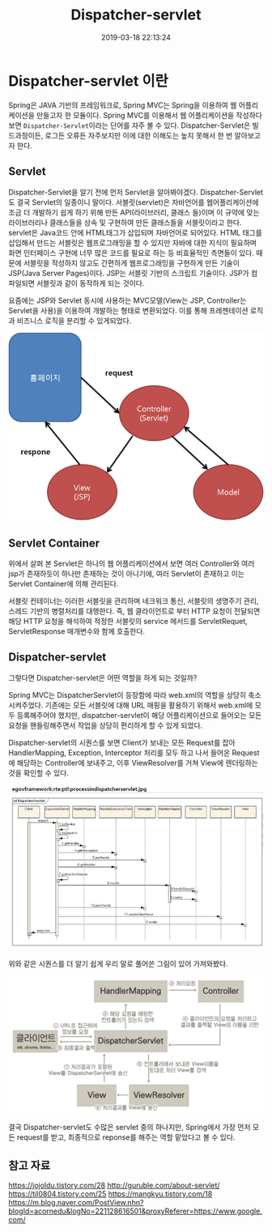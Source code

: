 ﻿---
title:  "Dispatcher-servlet"
date:   2019-03-18 22:13:24
categories: [POST]
tags: [SPRING]
---

# Dispatcher-servlet 이란

Spring은 JAVA 기반의 프레임워크로, Spring MVC는 Spring을 이용하여 웹 어플리케이션을 만들고자 한 모듈이다.
Spring MVC를 이용해서 웹 어플리케이션을 작성하다보면 `Dispatcher-Servlet`이라는 단어를 자주 볼 수 있다.
Dispatcher-Servlet은 빌드과정이든, 로그든 오류든 자주보지만 이에 대한 이해도는 높지 못해서 한 번 알아보고자 한다.

## Servlet

Dispatcher-Servlet을 알기 전에 먼저 Servlet을 알아봐야겠다. Dispatcher-Servlet도 결국 Servlet의 일종이니 말이다.
서블릿(servlet)은 자바언어를 웹어플리케이션에 조금 더 개발하기 쉽게 하기 위해 만든 API(라이브러리, 클래스 들)이며 이 규약에 맞는 라이브러리나 클래스들을 상속 및 구현하여 만든 클래스들을 서블릿이라고 한다.
servlet은 Java코드 안에 HTML태그가 삽입되며 자바언어로 되어있다. HTML 태그를 삽입해서 만드는 서블릿은 웹프로그래밍을 할 수 있지만 자바에 대한 지식이 필요하며 화면 인터페이스 구현에 너무 많은 코드를 필요로 하는 등 비효율적인 측면들이 있다. 때문에 서블릿을 작성하지 않고도 간편하게 웹프로그래밍을 구현하게 만든 기술이 JSP(Java Server Pages)이다. JSP는 서블릿 기반의 스크립트 기술이다. JSP가 컴파일되면 서블릿과 같이 동작하게 되는 것이다.

요즘에는  JSP와 Servlet 동시에 사용하는 MVC모델(View는 JSP, Controller는 Servlet을 사용)을 이용하여 개발하는 형태로 변환되었다. 
이를 통해 프레젠테이션 로직과 비즈니스 로직을 분리할 수 있게되었다.

![1.png](/images/post/Dispatcher-servlet/1.png)

## Servlet Container

위에서 살펴 본 Servlet은 하나의 웹 어플리케이션에서 보면 여러 Controller와 여러 jsp가 존재하듯이 하나만 존재하는 것이 아니기에, 여러 Servlet이 존재하고 이는 Servlet Container에 의해 관리된다. 

서블릿 컨테이너는 이러한 서블릿을 관리하며 네크워크 통신, 서블릿의 생명주기 관리, 스레드 기반의 병렬처리를 대행한다. 즉, 웹 클라이언트로 부터 HTTP 요청이 전달되면 해당 HTTP 요청을 해석하여 적정한 서블릿의 service 메서드를 ServletRequet, ServletResponse 매개변수와 함께 호출한다.

## Dispatcher-servlet

그렇다면 Dispatcher-servlet은 어떤 역할을 하게 되는 것일까?

Spring MVC는 DispatcherServlet이 등장함에 따라 web.xml의 역할을 상당히 축소시켜주었다. 기존에는 모든 서블릿에 대해 URL 매핑을 활용하기 위해서 web.xml에 모두 등록해주어야 했지만, dispatcher-servlet이 해당 어플리케이션으로 들어오는 모든 요청을 핸들링해주면서 작업을 상당히 편리하게 할 수 있게 되었다. 

Dispatcher-servlet의 시퀀스를 보면 Client가 보내는 모든 Request를 잡아 HandlerMapping, Exception, Interceptor 처리를 모두 하고 나서 들어온  Request에 해당하는 Controller에 보내주고, 이후  ViewResolver를 거쳐 View에 렌더링하는 것을 확인할 수 있다.

![2.png](/images/post/Dispatcher-servlet/2.png)

위와 같은 시퀀스를 더 알기 쉽게 우리 말로 풀어쓴 그림이 있어 가져와봤다.

![3.png](/images/post/Dispatcher-servlet/3.png)

결국 Dispatcher-servlet도 수많은 servlet 중의 하나지만, Spring에서 가장 먼저 모든 request를 받고, 최종적으로 reponse를 해주는 역할 맡았다고 볼 수 있다.
## 참고 자료

https://jojoldu.tistory.com/28
http://guruble.com/about-servlet/
https://til0804.tistory.com/25
https://mangkyu.tistory.com/18
https://m.blog.naver.com/PostView.nhn?blogId=acornedu&logNo=221128616501&proxyReferer=https://www.google.com/